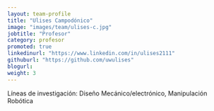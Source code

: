 ```yaml
---
layout: team-profile
title: "Ulises Campodónico"
image: "images/team/ulises-c.jpg"
jobtitle: "Profesor"
category: profesor
promoted: true
linkedinurl: "https://www.linkedin.com/in/ulises2111"
githuburl: "https://github.com/uwulises"
blogurl: 
weight: 3
---
```


Líneas de investigación: Diseño Mecánico/electrónico, Manipulación Robótica
